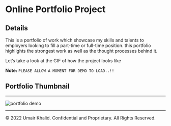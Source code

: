 # Online Portfolio Project

## Details


This is a portfolio of work which showcase my skills and talents to employers looking to fill a part-time or full-time position. this portfolio highlights the strongest work as well as the thought processes behind it. 

Let’s take a look at the GIF of how the project looks like

**Note:** `PLEASE ALLOW A MOMENT FOR DEMO TO LOAD..!!`

## Portfolio Thumbnail
- - -
![portfolio demo](./assets/images/demo.gif)




- - -
© 2022 Umair Khalid. Confidential and Proprietary. All Rights Reserved.
